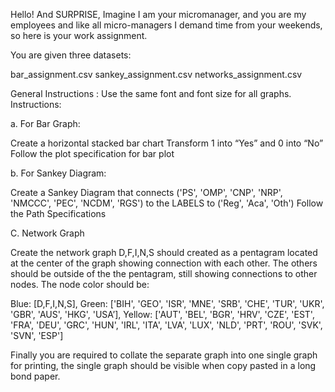 Hello! And SURPRISE, Imagine I am your micromanager, and you are my employees and like all micro-managers I demand time from your weekends, so here is your work assignment.

You are given three datasets:

bar_assignment.csv
sankey_assignment.csv
networks_assignment.csv


General Instructions : Use the same font and font size for all graphs.
Instructions:

a. For Bar Graph:

Create a horizontal stacked bar chart
Transform 1 into “Yes” and 0 into “No”
Follow the plot specification for bar plot

b. For Sankey Diagram:

Create a Sankey Diagram that connects ('PS', 'OMP', 'CNP', 'NRP', 'NMCCC', 'PEC', 'NCDM', 'RGS') to the LABELS to ('Reg', 'Aca', 'Oth')
Follow the Path Specifications


C. Network Graph

Create the network graph
D,F,I,N,S should created as a pentagram located at the center of the graph showing connection with each other.
The others should be outside of the the pentagram, still showing connections to other nodes.
The node color should be:

Blue: [D,F,I,N,S], Green: ['BIH', 'GEO', 'ISR', 'MNE', 'SRB', 'CHE', 'TUR', 'UKR', 'GBR', 'AUS', 'HKG', 'USA’], Yellow: ['AUT', 'BEL', 'BGR', 'HRV', 'CZE', 'EST', 'FRA', 'DEU', 'GRC', 'HUN', 'IRL', 'ITA', 'LVA', 'LUX', 'NLD', 'PRT', 'ROU', 'SVK', 'SVN', 'ESP']


Finally you are required to collate the separate graph into one single graph for printing, the single graph should be visible when copy pasted in a long bond paper.
